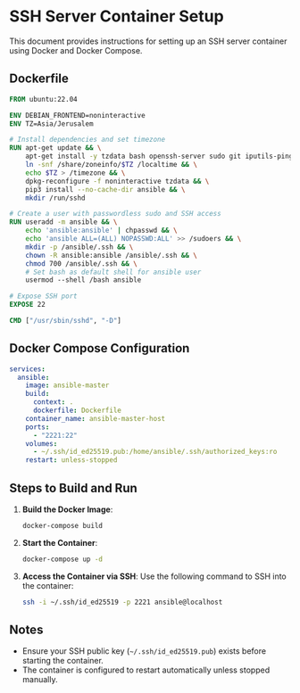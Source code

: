 # SSH Server Container Setup

This document provides instructions for setting up an SSH server container using Docker and Docker Compose.

## Dockerfile

```dockerfile
FROM ubuntu:22.04

ENV DEBIAN_FRONTEND=noninteractive
ENV TZ=Asia/Jerusalem

# Install dependencies and set timezone
RUN apt-get update && \
    apt-get install -y tzdata bash openssh-server sudo git iputils-ping vim less readline-common python3 python3-pip && \
    ln -snf /share/zoneinfo/$TZ /localtime && \
    echo $TZ > /timezone && \
    dpkg-reconfigure -f noninteractive tzdata && \
    pip3 install --no-cache-dir ansible && \
    mkdir /run/sshd

# Create a user with passwordless sudo and SSH access
RUN useradd -m ansible && \
    echo 'ansible:ansible' | chpasswd && \
    echo 'ansible ALL=(ALL) NOPASSWD:ALL' >> /sudoers && \
    mkdir -p /ansible/.ssh && \
    chown -R ansible:ansible /ansible/.ssh && \
    chmod 700 /ansible/.ssh && \
    # Set bash as default shell for ansible user
    usermod --shell /bash ansible

# Expose SSH port
EXPOSE 22

CMD ["/usr/sbin/sshd", "-D"]
```

## Docker Compose Configuration

```yaml
services:
  ansible:
    image: ansible-master
    build:
      context: .
      dockerfile: Dockerfile
    container_name: ansible-master-host
    ports:
      - "2221:22"
    volumes:
      - ~/.ssh/id_ed25519.pub:/home/ansible/.ssh/authorized_keys:ro
    restart: unless-stopped
```

## Steps to Build and Run

1. **Build the Docker Image**:
   ```bash
   docker-compose build
   ```

2. **Start the Container**:
   ```bash
   docker-compose up -d
   ```

3. **Access the Container via SSH**:
   Use the following command to SSH into the container:
   ```bash
   ssh -i ~/.ssh/id_ed25519 -p 2221 ansible@localhost
   ```

## Notes

- Ensure your SSH public key (`~/.ssh/id_ed25519.pub`) exists before starting the container.
- The container is configured to restart automatically unless stopped manually.
